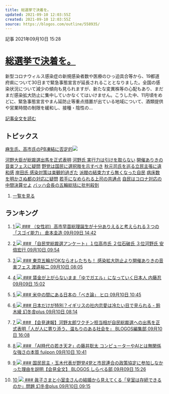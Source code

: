 ```yaml
---
title: 総選挙で決着を。
updated: 2021-09-10 12:03:55Z
created: 2021-09-10 12:03:55Z
source: https://blogos.com/outline/558935/
---
```


 記事
2021年09月10日 15:28

# [総選挙で決着を。](https://blogos.com/article/558935/)

新型コロナウィルス感染症の新規感染者数や医療のひっ迫具合等から、19都道府県について30日まで緊急事態宣言が延長されることとなりました。全国の感染状況について減少の傾向も見られますが、新たな変異株等の心配もあり、まだまだ感染拡大防止に集中していかなくてはいけません。こうした中、11月頃をめどに、緊急事態宣言やまん延防止等重点措置が出ている地域について、酒類提供や営業時間の制限を緩和し、接種・陰性の…

[記事全文を読む](https://blogos.com/article/558935/)

## トピックス

[麻生氏、高市氏のPB凍結に否定的](https://blogos.com/outline/558908/)![](https://static.blogos.com/pc/image/refine/new.png)

[河野大臣が総裁選出馬を正式表明](https://blogos.com/outline/558938/)
[河野氏 実行力は引けを取らない](https://blogos.com/outline/558970/)
[開催ありきの音楽フェスに疑問](https://blogos.com/outline/558795/)
[野党は国民に選択肢を示すべき](https://blogos.com/outline/558962/)
[秋元司氏を巡る立民主張に違和感](https://blogos.com/outline/558922/)
[岸田氏 感染対策は楽観的過ぎた](https://blogos.com/outline/558750/)
[派閥の結束力すら無くなった自民](https://blogos.com/outline/558935/)
[病床数を明かさぬ都の対応に疑問](https://blogos.com/outline/558923/)
[若手になめられる上司の共通点](https://blogos.com/outline/558696/)
[自民はコロナ対応の中間決算せよ](https://blogos.com/outline/558919/)
[バッハ会長の五輪総括に批判殺到](https://blogos.com/outline/558876/)
1.   [一覧を見る](https://blogos.com/article/pickup_archive/0/)

## ランキング

1.   [   1  ![](https://static.blogos.com/media/member/74996/icon.png?1631269807)    ### （女性初）高市早苗総理誕生が十分ありえると考えられる３つの「スゴイ能力」       倉本圭造    09月09日 14:42](https://blogos.com/article/558723/)

2.   [   2  ![](https://static.blogos.com/media/member/82715/icon.png?1631269807)    ### 「自民党総裁選アンケート」１位高市氏 ２位石破氏 ３位河野氏       安倍宏行    09月10日 09:54](https://blogos.com/article/558858/)

3.   [   3  ![](https://static.blogos.com/media/member/135787/icon.png?1631269807)    ### 東京五輪がOKならオレたちも！ 感染拡大防止より開催ありきの音楽フェス       渡邉裕二    09月10日 08:05](https://blogos.com/article/558795/)

4.   [   4  ![](https://static.blogos.com/media/member/254/icon.png?1631269807)    ### 賃金が上がらないまま「ゆでガエル」になっていく日本人       内藤忍    09月09日 15:02](https://blogos.com/article/558725/)

5.   [   5  ![](https://static.blogos.com/media/member/372/icon.png?1631269807)    ### 米中の間にある日本の「べき論」       ヒロ    09月10日 10:45](https://blogos.com/article/558869/)

6.   [   6  ![](https://static.blogos.com/media/member/99373/icon.png?1631269807)    ### 日本だけが特別？イギリスの社内恋愛は冷たい目で見られる - 鈴木綾       幻冬舎plus    09月10日 08:14](https://blogos.com/article/558847/)

7.   [   7  ![](https://static.blogos.com/media/member/123/icon.png?1631269807)    ### 【会見速報】河野太郎ワクチン担当相が自民総裁選への出馬を正式表明「人が人に寄り添う、温もりのある社会を」       BLOGOS編集部    09月10日 16:08](https://blogos.com/article/558938/)

8.   [   8  ![](https://static.blogos.com/media/member/1196/icon.png?1631269807)    ### 「AI時代の若き天才」の藤井聡太 コンピューターやAIとは無関係な強さの本質       fujipon    09月10日 10:41](https://blogos.com/article/558868/)

9.   [   9  ![](https://static.blogos.com/media/member/168291/icon.png?1631269807)    ### 国民民主・玉木代表が野党4党と市民連合の政策協定に参加しなかった理由を説明【会見全文】       BLOGOS しらべる部    09月09日 15:26](https://blogos.com/article/558726/)

10.   [   10  ![](https://static.blogos.com/media/member/99373/icon.png?1631269807)    ### 眞子さまと小室圭さんの結婚から見えてくる「皇室は存続できるのか」問題       幻冬舎plus    09月10日 09:15](https://blogos.com/article/558854/)